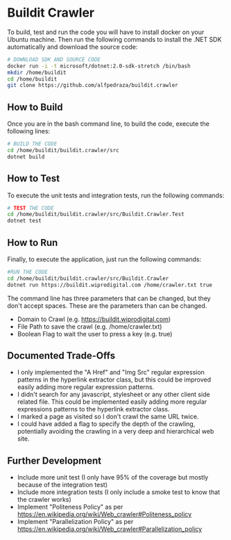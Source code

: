 # Buildit Crawler

To build, test and run the code you will have to install docker on your Ubuntu machine. Then run the following commands to install the .NET SDK automatically and download the source code:

```bash
# DOWNLOAD SDK AND SOURCE CODE
docker run -i -t microsoft/dotnet:2.0-sdk-stretch /bin/bash
mkdir /home/buildit
cd /home/buildit
git clone https://github.com/alfpedraza/buildit.crawler
```

## How to Build

Once you are in the bash command line, to build the code, execute the following lines:

```bash
# BUILD THE CODE
cd /home/buildit/buildit.crawler/src
dotnet build
```

## How to Test

To execute the unit tests and integration tests, run the following commands:

```bash
# TEST THE CODE
cd /home/buildit/buildit.crawler/src/Buildit.Crawler.Test
dotnet test
```

## How to Run

Finally, to execute the application, just run the following commands:

```bash
#RUN THE CODE
cd /home/buildit/buildit.crawler/src/Buildit.Crawler
dotnet run https://buildit.wiprodigital.com /home/crawler.txt true
```

The command line has three parameters that can be changed, but they don't accept spaces. These are the parameters than can be changed.

  - Domain to Crawl (e.g. https://buildit.wiprodigital.com)
  - File Path to save the crawl (e.g. /home/crawler.txt)
  - Boolean Flag to wait the user to press a key (e.g. true)
 

## Documented Trade-Offs
  - I only implemented the "A Href" and "Img Src" regular expression patterns in the hyperlink extractor class, but this could be improved easily adding more regular expression patterns.
  - I didn't search for any javascript, stylesheet or any other client side related file. This could be implemented easily adding more regular expressions patterns to the hyperlink extractor class. 
  - I marked a page as visited so I don't crawl the same URL twice.
  - I could have added a flag to specify the depth of the crawling, potentially avoiding the crawling in a very deep and hierarchical web site.
 


## Further Development
  - Include more unit test (I only have 95% of the coverage but mostly because of the integration test)
  - Include more integration tests (I only include a smoke test to know that the crawler works)
  - Implement "Politeness Policy" as per https://en.wikipedia.org/wiki/Web_crawler#Politeness_policy
  - Implement "Parallelization Policy" as per https://en.wikipedia.org/wiki/Web_crawler#Parallelization_policy